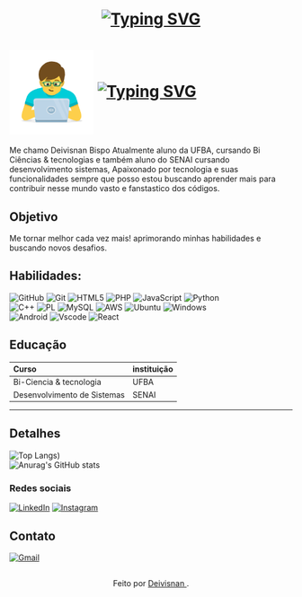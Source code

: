 <h1>
<p align="center">
<a href="https://git.io/typing-svg"><img src="https://readme-typing-svg.demolab.com?font=Fira+Code&size=35&pause=1000&color=F7B71A&background=FF792800&center=falso&vCenter=falso&repeat=verdadeiro&random=falso&width=500&height=70&lines=OL%C3%81+PESSOALl!;Aqui+adicionarei+coisas+;sobre+meu+trabalho;Seja+bem+vindo!!%F0%9F%98%83+" alt="Typing SVG" /></a>
</p>
<h1>    
<img src="https://raw.githubusercontent.com/arthurgalanti/arthurgalanti/main/assets/man-technologist.gif" width="150" style="vertical-align: middle;">  
<a href="https://git.io/typing-svg"><img src="https://readme-typing-svg.demolab.com?font=Jersey+15&pause=1000&color=7CF722&background=FF792800&center=falso&vCenter=falso&repeat=verdadeiro&random=falso&width=500&height=70&lines=Print+(%22Hello+World%22)" alt="Typing SVG" /></a>
</h1>

  Me chamo Deivisnan Bispo Atualmente aluno da UFBA, cursando Bi Ciências & tecnologias e também aluno do SENAI cursando  desenvolvimento sistemas, Apaixonado por tecnologia e suas funcionalidades sempre que posso estou buscando aprender mais para contribuir nesse mundo vasto e fanstastico dos códigos.

## Objetivo
Me tornar melhor cada vez mais! aprimorando minhas habilidades e buscando novos desafios.


## Habilidades:
![GitHub](https://img.shields.io/badge/GitHub-000?style=for-the-badge&logo=github&logoColor=30A3DC)
![Git](https://img.shields.io/badge/Git-000?style=for-the-badge&logo=git&logoColor=E94D5F) 
![HTML5](https://img.shields.io/badge/HTML5-E34F26?style=for-the-badge&logo=html5&logoColor=white)
![PHP](https://img.shields.io/badge/PHP-777BB4?style=for-the-badge&logo=php&logoColor=white)
![JavaScript](https://img.shields.io/badge/JavaScript-F7DF1E?style=for-the-badge&logo=javascript&logoColor=black)
![Python](https://img.shields.io/badge/python-3670A0?style=for-the-badge&logo=python&logoColor=ffdd54)  
![C++](https://img.shields.io/badge/C%2B%2B-00599C?style=for-the-badge&logo=c%2B%2B&logoColor=white)
![PL](https://img.shields.io/badge/PL%2FSQL-FFFFFF?style=for-the-badge&logo=oracle&logoColor=FF0000&labelColor=FFFFFF&color=FF0000)
![MySQL](https://img.shields.io/badge/MySQL-00000F?style=for-the-badge&logo=mysql&logoColor=white)
![AWS](https://img.shields.io/badge/AWS-000.svg?style=for-the-badge&logo=amazon-aws&logoColor=white)
![Ubuntu](https://img.shields.io/badge/Ubuntu-35495E?style=for-the-badge&logo=ubuntu&logoColor=2CA5E0)
![Windows](https://img.shields.io/badge/Windows-000?style=for-the-badge&logo=windows&logoColor=2CA5E0)  
![Android](https://img.shields.io/badge/Android-3DDC84?style=for-the-badge&logo=android&logoColor=white)
![Vscode](https://img.shields.io/badge/Vscode-007ACC?style=for-the-badge&logo=visual-studio-code&logoColor=white)
![React](https://img.shields.io/badge/React-20232A?style=for-the-badge&logo=react&logoColor=61DAFB)
## Educação
<table>
  <thead>
    <tr align="left">
      <th> Curso </th>
      <th>instituição</th>
    </tr>
  </thead>
  <tbody align="left">
      <td>Bi-Ciencia & tecnologia </td>
      <td>UFBA</td>
    </tr>
    <tr>
      <td>Desenvolvimento de Sistemas </td>
      <td>SENAI</td>
    </tr>
  </tbody>
</table>

---
## Detalhes
![Top Langs](https://github-readme-stats-git-masterrstaa-rickstaa.vercel.app/api/top-langs/?username=Deivisnan&layout=compact&bg_color=000&border_color=30A3DC&title_color=E94D5F&text_color=FFF))  
![Anurag's GitHub stats](https://github-readme-stats.vercel.app/api?username=Deivisnan&theme=dark&show_icons=true)

### Redes sociais
[![LinkedIn](https://img.shields.io/badge/LinkedIn-0077B5?style=for-the-badge&logo=linkedin&logoColor=white)](https://www.linkedin.com/in/deivisnan-bispo-015545185?lipi=urn%3Ali%3Apage%3Ad_flagship3_profile_view_base_contact_details%3B%2BAaEYUk3TqKAvwgXpXsDUg%3D%3D)
[![Instagram](https://img.shields.io/badge/-Instagram-%23E4405F?style=for-the-badge&logo=instagram&logoColor=white)](https://www.instagram.com/piecedeivis_14/)



## Contato
[![Gmail](https://img.shields.io/badge/Gmail-333333?style=for-the-badge&logo=gmail&logoColor=red)](mailto:bispodeivisnan@gmail.com)


##
<div align="center">Feito  por <a href="https://github.com/Deivisnan"> Deivisnan </a>.</div>
